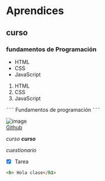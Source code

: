 # Aprendices 
## curso 
### fundamentos de Programación

- HTML
- CSS
- JavaScript

1. HTML
2. CSS
3. JavaScript
 
 ˜˜˜
Fundamentos de programación 
 ˜˜˜

![image](https://user-images.githubusercontent.com/92339065/137333176-c317afbe-ec79-4f49-813b-e12e996aaccd.png)<br>
[Github](https://github.com/)

*curso*
***curso***

_cuestionario_

- [x] Tarea 

```html
<h> Hola clase</h1> 
